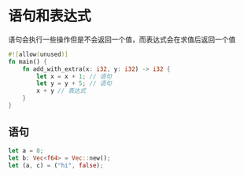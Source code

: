# 语句和表达式

语句会执行一些操作但是不会返回一个值，而表达式会在求值后返回一个值

```rust
#![allow(unused)]
fn main() {
	fn add_with_extra(x: i32, y: i32) -> i32 {
	    let x = x + 1; // 语句
	    let y = y + 5; // 语句
	    x + y // 表达式
	}
}
```

## 语句

```rust
let a = 8;
let b: Vec<f64> = Vec::new();
let (a, c) = ("hi", false);
```